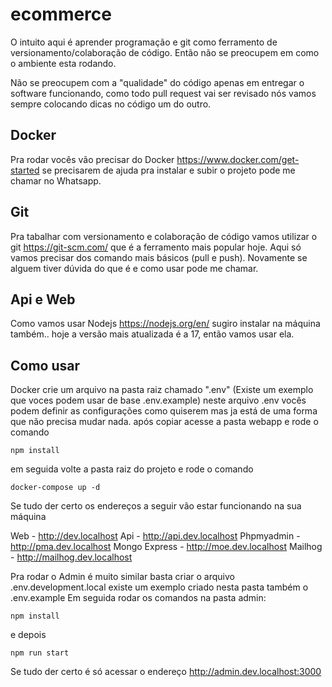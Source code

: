 # ecommerce

O intuito aqui é aprender programação e git como ferramento de versionamento/colaboração de código. Então não se preocupem em como o ambiente esta rodando.

Não se preocupem com a "qualidade" do código apenas em entregar o software funcionando, como todo pull request vai ser revisado nós vamos sempre colocando dicas no código um do outro.

## Docker

Pra rodar vocês vão precisar do Docker https://www.docker.com/get-started se precisarem de ajuda pra instalar e subir o projeto pode me chamar no Whatsapp.

## Git

Pra tabalhar com versionamento e colaboração de código vamos utilizar o git https://git-scm.com/ que é a ferramento mais popular hoje. Aqui só vamos precisar dos comando mais básicos (pull e push). Novamente se alguem tiver dúvida do que é e como usar pode me chamar.

## Api e Web

Como vamos usar Nodejs https://nodejs.org/en/ sugiro instalar na máquina também.. hoje a versão mais atualizada é a 17, então vamos usar ela.

## Como usar

Docker crie um arquivo na pasta raiz chamado ".env" (Existe um exemplo que voces podem usar de base .env.example) neste arquivo .env vocês podem definir as configurações como quiserem mas ja está de uma forma que não precisa mudar nada.
após copiar acesse a pasta webapp e rode o comando

```npm install```

em seguida volte a pasta raiz do projeto e rode o comando

```docker-compose up -d```

Se tudo der certo os endereços a seguir vão estar funcionando na sua máquina

Web - http://dev.localhost
Api - http://api.dev.localhost
Phpmyadmin - http://pma.dev.localhost
Mongo Express - http://moe.dev.localhost
Mailhog - http://mailhog.dev.localhost

Pra rodar o Admin é muito similar basta criar o arquivo .env.development.local existe um exemplo criado nesta pasta também o .env.example
Em seguida rodar os comandos na pasta admin:

```npm install```

e depois

```npm run start```

Se tudo der certo é só acessar o endereço http://admin.dev.localhost:3000